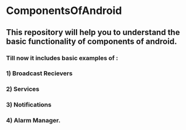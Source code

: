 # ComponentsOfAndroid
## This repository will help you to understand the basic functionality of components of android.
### Till now it includes basic examples of :
### 1) Broadcast Recievers
### 2) Services
### 3) Notifications 
### 4) Alarm Manager.

